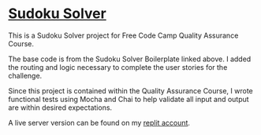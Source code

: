 # [Sudoku Solver](https://www.freecodecamp.org/learn/quality-assurance/quality-assurance-projects/sudoku-solver)

This is a Sudoku Solver project for Free Code Camp Quality Assurance Course.

The base code is from the Sudoku Solver Boilerplate linked above. I added the routing and logic necessary to complete the user stories for the challenge.

Since this project is contained within the Quality Assurance Course, I wrote functional tests using Mocha and Chai to help validate all input and output are within desired expectations.

A live server version can be found on my [replit account](https://replit.com/@JacobSwartzentr).